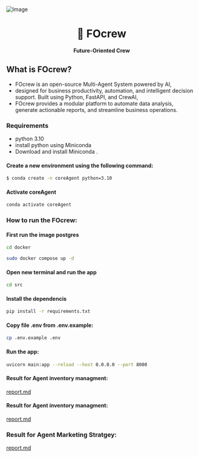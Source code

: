 ![Image](https://github.com/user-attachments/assets/3b8011da-a3d2-4f51-acbd-b80e4d5fc604)


<h1 align="center">
  🌟 FOcrew
</h1>

<p align="center">
  <strong>Future-Oriented Crew</strong><br>
</p>

## What is FOcrew?

* FOcrew is an open-source Multi-Agent System powered by AI,
* designed for business productivity, automation, and intelligent decision support. Built using Python, FastAPI, and CrewAI,
* FOcrew provides a modular platform to automate data analysis, generate actionable reports, and streamline business operations.

### Requirements
* python 3.10 
* install python using Miniconda
* Download and install Miniconda .


#### Create a new environment using the following command:
```bash
$ conda create -n coreAgent python=3.10
```
#### Activate coreAgent
```bash
conda activate coreAgent
```
### How to run the FOcrew:

#### First run the image postgres 
```bash
cd docker
```
```bash
sudo docker compose up -d
```
#### Open new terminal and run the app

```bash
cd src
```
#### Install the dependencis
```bash
pip install -r requirements.txt
```

#### Copy file .env from .env.example:

```bash
cp .env.example .env
```

#### Run the app:
```bash
uvicorn main:app --reload --host 0.0.0.0 --port 8000
```

#### Result for Agent inventory managment:
[report.md](src/results/inventory_management/report.pdf)

#### Result for Agent inventory managment:
[report.md](src/results/inventory_management/comprehensive_inventory_analysis_report.md)


### Result for Agent Marketing Stratgey:
[report.md](src/results/Agent_marketing/marketing_analysis_english.md )

